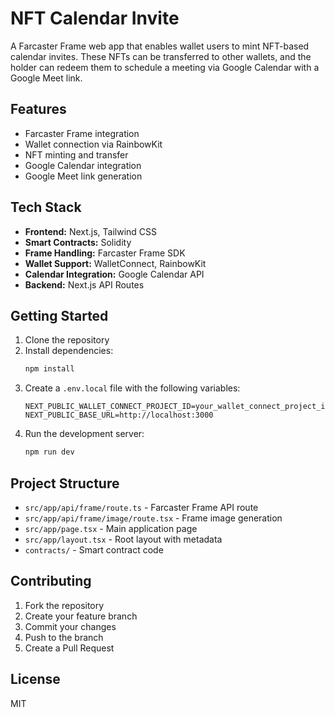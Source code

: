 # NFT Calendar Invite

A Farcaster Frame web app that enables wallet users to mint NFT-based calendar invites. These NFTs can be transferred to other wallets, and the holder can redeem them to schedule a meeting via Google Calendar with a Google Meet link.

## Features

- Farcaster Frame integration
- Wallet connection via RainbowKit
- NFT minting and transfer
- Google Calendar integration
- Google Meet link generation

## Tech Stack

- **Frontend:** Next.js, Tailwind CSS
- **Smart Contracts:** Solidity
- **Frame Handling:** Farcaster Frame SDK
- **Wallet Support:** WalletConnect, RainbowKit
- **Calendar Integration:** Google Calendar API
- **Backend:** Next.js API Routes

## Getting Started

1. Clone the repository
2. Install dependencies:
   ```bash
   npm install
   ```
3. Create a `.env.local` file with the following variables:
   ```
   NEXT_PUBLIC_WALLET_CONNECT_PROJECT_ID=your_wallet_connect_project_id
   NEXT_PUBLIC_BASE_URL=http://localhost:3000
   ```
4. Run the development server:
   ```bash
   npm run dev
   ```

## Project Structure

- `src/app/api/frame/route.ts` - Farcaster Frame API route
- `src/app/api/frame/image/route.tsx` - Frame image generation
- `src/app/page.tsx` - Main application page
- `src/app/layout.tsx` - Root layout with metadata
- `contracts/` - Smart contract code

## Contributing

1. Fork the repository
2. Create your feature branch
3. Commit your changes
4. Push to the branch
5. Create a Pull Request

## License

MIT 